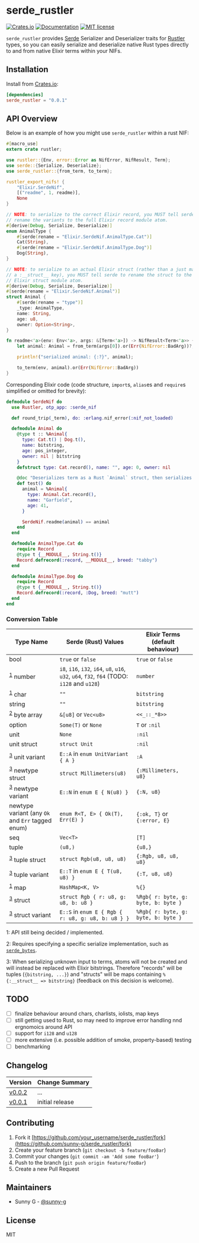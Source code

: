 # serde_rustler

<!-- [![GitHub tag](https://img.shields.io/github/tag/Naereen/StrapDown.js.svg)](https://GitHub.com/Naereen/StrapDown.js/tags/) -->
<!-- [![Build Status](https://semaphoreci.com/api/v1/sunny-g/xdr/branches/master/badge.svg)](https://semaphoreci.com/sunny-g/xdr) -->
[![Crates.io](https://img.shields.io/crates/v/serde_rustler.svg)](https://crates.io/crates/serde_rustler)
[![Documentation](https://docs.rs/serde_rustler/badge.svg)](https://docs.rs/serde_rustler)
[![MIT license](https://img.shields.io/badge/License-MIT-blue.svg)](https://lbesson.mit-license.org/)

`serde_rustler` provides [Serde](https://serde.rs) Serializer and Deserializer traits for [Rustler](https://github.com/rusterlium/rustler) types, so you can easily serialize and deserialize native Rust types directly to and from native Elixir terms within your NIFs.

## Installation

Install from [Crates.io](https://crates.io/crates/serde_rustler):

```toml
[dependencies]
serde_rustler = "0.0.1"
```

## API Overview

Below is an example of how you might use `serde_rustler` within a rust NIF:

```rust
#[macro_use]
extern crate rustler;

use rustler::{Env, error::Error as NifError, NifResult, Term};
use serde::{Serialize, Deserialize};
use serde_rustler::{from_term, to_term};

rustler_export_nifs! {
    "Elixir.SerdeNif",
    [("readme", 1, readme)],
    None
}

// NOTE: to serialize to the correct Elixir record, you MUST tell serde to
// rename the variants to the full Elixir record module atom.
#[derive(Debug, Serialize, Deserialize)]
enum AnimalType {
    #[serde(rename = "Elixir.SerdeNif.AnimalType.Cat")]
    Cat(String),
    #[serde(rename = "Elixir.SerdeNif.AnimalType.Dog")]
    Dog(String),
}

// NOTE: to serialize to an actual Elixir struct (rather than a just map with
// a :__struct__ key), you MUST tell serde to rename the struct to the full
// Elixir struct module atom.
#[derive(Debug, Serialize, Deserialize)]
#[serde(rename = "Elixir.SerdeNif.Animal")]
struct Animal {
    #[serde(rename = "type")]
    _type: AnimalType,
    name: String,
    age: u8,
    owner: Option<String>,
}

fn readme<'a>(env: Env<'a>, args: &[Term<'a>]) -> NifResult<Term<'a>> {
    let animal: Animal = from_term(args[0]).or(Err(NifError::BadArg))?;

    println!("serialized animal: {:?}", animal);

    to_term(env, animal).or(Err(NifError::BadArg))
}
```

Corresponding Elixir code (code structure, `import`s, `alias`es and `require`s simplified or omitted for brevity):

```elixir
defmodule SerdeNif do
  use Rustler, otp_app: :serde_nif

  def round_trip(_term), do: :erlang.nif_error(:nif_not_loaded)

  defmodule Animal do
    @type t :: %Animal{
      type: Cat.t() | Dog.t(),
      name: bitstring,
      age: pos_integer,
      owner: nil | bitstring
    }
    defstruct type: Cat.record(), name: "", age: 0, owner: nil

    @doc "Deserializes term as a Rust `Animal` struct, then serializes it back into an Elixir `Animal` struct. Should return true."
    def test() do
      animal = %Animal{
        type: Animal.Cat.record(),
        name: "Garfield",
        age: 41,
      }

      SerdeNif.readme(animal) == animal
    end
  end

  defmodule AnimalType.Cat do
    require Record
    @type t {__MODULE__, String.t()}
    Record.defrecord(:record, __MODULE__, breed: "tabby")
  end

  defmodule AnimalType.Dog do
    require Record
    @type t {__MODULE__, String.t()}
    Record.defrecord(:record, :Dog, breed: "mutt")
  end
end
```

### Conversion Table

| Type Name | Serde (Rust) Values | Elixir Terms (default behaviour) |
|-----------|------------------|---------------------|
| bool | `true` or `false` | `true` or `false` |
| <sup>[1](#todo)</sup> number | `i8`, `i16`, `i32`, `i64`, `u8`, `u16`, `u32`, `u64`, `f32`, `f64` (TODO: `i128` and `u128`) | `number` |
| <sup>[1](#atom)</sup> char | `""` | `bitstring` |
| string | `""` | `bitstring` |
| <sup>[2](#byte)</sup> byte array | `&[u8]` or `Vec<u8>` | `<<_::_*8>>` |
| option | `Some(T)` or `None` | `T` or `:nil` |
| unit | `None` | `:nil` |
| unit struct | `struct Unit` | `:nil` |
| <sup>[3](#atom)</sup> unit variant | `E::A` in `enum UnitVariant { A }` | `:A` |
| <sup>[3](#atom)</sup> newtype struct | `struct Millimeters(u8)` | `{:Millimeters, u8}` |
| <sup>[3](#atom)</sup> newtype variant | `E::N` in `enum E { N(u8) }` | `{:N, u8}` |
| newtype variant (any `Ok` and `Err` tagged enum) | `enum R<T, E> { Ok(T), Err(E) }` | `{:ok, T}` or `{:error, E}` |
| seq | `Vec<T>` | `[T]` |
| tuple | `(u8,)` | `{u8,}` |
| <sup>[3](#atom)</sup> tuple struct | `struct Rgb(u8, u8, u8)` | `{:Rgb, u8, u8, u8}` |
| <sup>[3](#atom)</sup> tuple variant | `E::T` in `enum E { T(u8, u8) }` | `{:T, u8, u8}` |
| <sup>[1](#todo)</sup> map | `HashMap<K, V>` | `%{}` |
| <sup>[3](#atom)</sup> struct | `struct Rgb { r: u8, g: u8, b: u8 }` | `%Rgb{ r: byte, g: byte, b: byte }` |
| <sup>[3](#atom)</sup> struct variant | `E::S` in `enum E { Rgb { r: u8, g: u8, b: u8 } }` | `%Rgb{ r: byte, g: byte, b: byte }` |

<a name="todo">1</a>: API still being decided / implemented.

<a name="byte">2</a>: Requires specifying a specific serialize implementation, such as [`serde_bytes`](https://crates.io/crates/serde_bytes/).

<a name="atom">3</a>: When serializing unknown input to terms, atoms will not be created and will instead be replaced with Elixir bitstrings. Therefore "records" will be tuples (`{bitstring, ...}`) and "structs" will be maps containing `%{:__struct__ => bitstring}` (feedback on this decision is welcome).

## TODO

- [ ] finalize behaviour around chars, charlists, iolists, map keys
- [ ] still getting used to Rust, so may need to improve error handling nnd ergnomoics around API
- [ ] support for `i128` and `u128`
- [ ] more extensive (i.e. possible addition of smoke, property-based) testing
- [ ] benchmarking

## Changelog

| Version | Change Summary |
| ------- | ---------------|
| [v0.0.2](https://crates.io/crates/serde_rustler/0.0.2) | ... |
| [v0.0.1](https://crates.io/crates/serde_rustler/0.0.1) | initial release |

## Contributing

1. Fork it [https://github.com/your_username/serde_rustler/fork](https://github.com/sunny-g/serde_rustler/fork)
2. Create your feature branch (`git checkout -b feature/fooBar`)
3. Commit your changes (`git commit -am 'Add some fooBar'`)
4. Push to the branch (`git push origin feature/fooBar`)
5. Create a new Pull Request

## Maintainers

- Sunny G - [@sunny-g](https://github.com/sunny-g)

<!-- ## Contributors -->

## License

MIT
